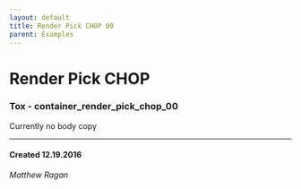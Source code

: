 ```yaml
---
layout: default
title: Render Pick CHOP 00
parent: Examples
---
```


# Render Pick CHOP
### Tox - container_render_pick_chop_00

Currently no body copy 

---
#### Created 12.19.2016
*Matthew Ragan*